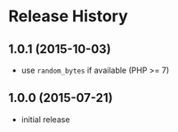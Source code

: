 # Release History

## 1.0.1 (2015-10-03)
- use `random_bytes` if available (PHP >= 7)

## 1.0.0 (2015-07-21)
- initial release
